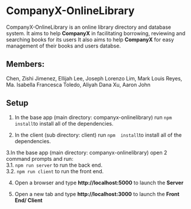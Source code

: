 # CompanyX-OnlineLibrary
CompanyX-OnlineLibrary is an online library directory and database system. It aims to help **CompanyX** in facilitating borrowing, reviewing and searching books for its users It also aims to help **CompanyX** for easy management of their books and users databse.

## Members:
Chen, Zishi
Jimenez, Ellijah
Lee, Joseph Lorenzo
Lim, Mark Louis
Reyes, Ma. Isabella Francesca
Toledo, Aliyah Dana
Xu, Aaron John


## Setup

1. In the base app (main directory: companyx-onlinelibrary) run ```npm  install```to install all of the dependencies.

2. In the client (sub directory: client)  run ```npm  install```to install all of the dependencies.


3.In the base app (main directory: companyx-onlinelibrary) open 2 command prompts and run:<br/>
3.1. ```npm run server``` to run the back end.<br/>
3.2. ```npm run client``` to run the front end.

4. Open a browser and type **http://localhost:5000** to launch the **Server** 

5. Open a new tab and type **http://localhost:3000** to launch the **Front End/ Client**
